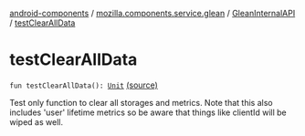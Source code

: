[android-components](../../index.md) / [mozilla.components.service.glean](../index.md) / [GleanInternalAPI](index.md) / [testClearAllData](./test-clear-all-data.md)

# testClearAllData

`fun testClearAllData(): `[`Unit`](https://kotlinlang.org/api/latest/jvm/stdlib/kotlin/-unit/index.html) [(source)](https://github.com/mozilla-mobile/android-components/blob/master/components/service/glean/src/main/java/mozilla/components/service/glean/Glean.kt#L294)

Test only function to clear all storages and metrics.  Note that this also includes 'user'
lifetime metrics so be aware that things like clientId will be wiped as well.

